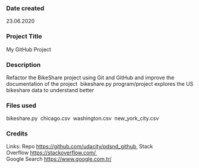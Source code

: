 ### Date created
23.06.2020

### Project Title
My GitHub Project


### Description

Refactor the BikeShare project using Git and GitHub and improve the documentation of the project 
bikeshare.py program/project explores the US bikeshare data to understand better


### Files used
bikeshare.py 
chicago.csv 
washington.csv 
new_york_city.csv

### Credits
Links:
Repo https://github.com/udacity/pdsnd_github 
Stack Overflow https://stackoverflow.com/   
Google Search https://www.google.com.tr/
